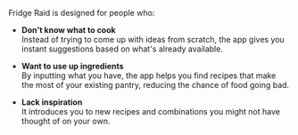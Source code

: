 Fridge Raid is designed for people who:

- **Don't know what to cook**  
  Instead of trying to come up with ideas from scratch, the app gives you instant suggestions based on what's already available.

- **Want to use up ingredients**  
  By inputting what you have, the app helps you find recipes that make the most of your existing pantry, reducing the chance of food going bad.

- **Lack inspiration**  
  It introduces you to new recipes and combinations you might not have thought of on your own.
